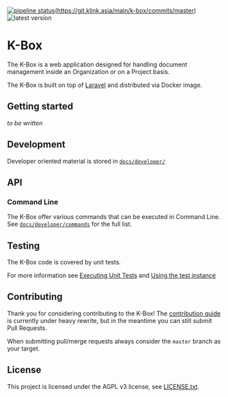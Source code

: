 [![pipeline status](https://git.klink.asia/main/k-box/badges/0.18/pipeline.svg)](https://git.klink.asia/main/k-box/commits/0.18)(https://git.klink.asia/main/k-box/commits/master) ![latest version](https://img.shields.io/badge/version-0.18.1dev-blue.svg)

# K-Box

The K-Box is a web application designed for handling document management inside an Organization or on a Project basis.

The K-Box is built on top of [Laravel](https://laravel.com/) and distributed via Docker image.

## Getting started

_to be written_

## Development

Developer oriented material is stored in [`docs/developer/`](./docs/developer/)

## API

### Command Line

The K-Box offer various commands that can be executed in Command Line. 
See [`docs/developer/commands`](./docs/developer/commands/index.md) for the full list.


## Testing

The K-Box code is covered by unit tests.

For more information see [Executing Unit Tests](./docs/developer/testing/unit-tests.md) and [Using the test instance](./docs/developer/testing/test-instance.md)

## Contributing

Thank you for considering contributing to the K-Box! The [contribution guide](./contributing.md) is currently under heavy rewrite, but in the meantime you can still submit Pull Requests.

When submitting pull/merge requests always consider the `master` branch as your target.

## License

This project is licensed under the AGPL v3 license, see [LICENSE.txt](./LICENSE.txt).

